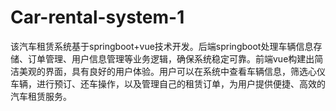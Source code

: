 # Car-rental-system-1
该汽车租赁系统基于springboot+vue技术开发。后端springboot处理车辆信息存储、订单管理、用户信息管理等业务逻辑，确保系统稳定可靠。前端vue构建出简洁美观的界面，具有良好的用户体验。用户可以在系统中查看车辆信息，筛选心仪车辆，进行预订、还车操作，以及管理自己的租赁订单，为用户提供便捷、高效的汽车租赁服务。
